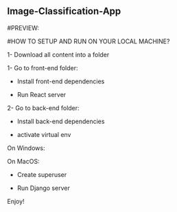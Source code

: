 ## Image-Classification-App
#PREVIEW: 


#HOW TO SETUP AND RUN ON YOUR LOCAL MACHINE? 

1- Download all content into a folder

1- Go to front-end folder: 
   * Install front-end dependencies

   * Run React server 
   
2- Go to back-end folder: 

   * Install back-end dependencies 


   * activate virtual env
   
   On Windows: 
   
   On MacOS:
   
   * Create superuser


   * Run Django server
   
   
   Enjoy!
